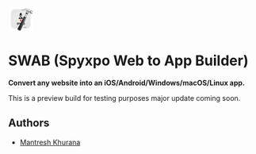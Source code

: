 
<img src="./images/logo.png" width="50" height="50">

# SWAB (Spyxpo Web to App Builder)

**Convert any website into an iOS/Android/Windows/macOS/Linux app.**

This is a preview build for testing purposes major update coming soon.

## Authors

- [Mantresh Khurana](https://github.com/mantreshkhurana/)
